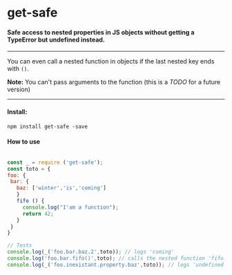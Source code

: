 # get-safe
#### Safe access to nested properties in JS objects without getting a TypeError but undefined instead.
***
You can even call a nested function in objects if the last nested key ends with `()`.

**Note:** You can't pass arguments to the function (this is a *TODO* for a future version)
***
#### Install:
`npm install get-safe -save`

#### How to use
 ```JavaScript

const _ = require ('get-safe');
const toto = {
foo: {
  bar: {
    baz: ['winter','is','coming']
    }
    fifo () {
      console.log("I'am a function");
      return 42;
    }
  }
}

// Tests
console.log(_('foo.bar.baz.2',toto)); // logs 'coming'
console.log('foo.bar.fifo()',toto); // calls the nested function 'fifo' and logs its result
console.log(_('foo.inexistant.property.baz',toto)); // logs 'undefined'
```
